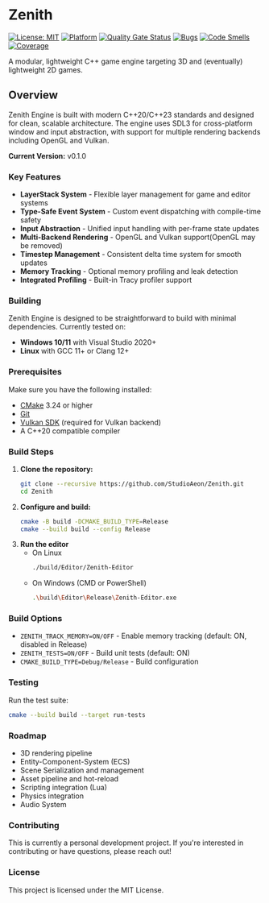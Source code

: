 # Zenith
[![License: MIT](https://img.shields.io/badge/License-MIT-yellow.svg)](https://opensource.org/licenses/MIT)
[![Platform](https://img.shields.io/badge/Platform-Windows%20%7C%20Linux-lightgrey.svg)]()
[![Quality Gate Status](https://sonarcloud.io/api/project_badges/measure?project=StudioAeon_Zenith&metric=alert_status)](https://sonarcloud.io/summary/new_code?id=StudioAeon_Zenith)
[![Bugs](https://sonarcloud.io/api/project_badges/measure?project=StudioAeon_Zenith&metric=bugs)](https://sonarcloud.io/summary/new_code?id=StudioAeon_Zenith)
[![Code Smells](https://sonarcloud.io/api/project_badges/measure?project=StudioAeon_Zenith&metric=code_smells)](https://sonarcloud.io/summary/new_code?id=StudioAeon_Zenith)
[![Coverage](https://sonarcloud.io/api/project_badges/measure?project=StudioAeon_Zenith&metric=coverage)](https://sonarcloud.io/summary/new_code?id=StudioAeon_Zenith)

A modular, lightweight C++ game engine targeting 3D and (eventually) lightweight 2D games.

## Overview
Zenith Engine is built with modern C++20/C++23 standards and designed for clean, scalable architecture. The engine uses SDL3 for cross-platform window and input abstraction, with support for multiple rendering backends including OpenGL and Vulkan.

**Current Version:** v0.1.0


### Key Features
- **LayerStack System** - Flexible layer management for game and editor systems
- **Type-Safe Event System** - Custom event dispatching with compile-time safety
- **Input Abstraction** - Unified input handling with per-frame state updates
- **Multi-Backend Rendering** - OpenGL and Vulkan support(OpenGL may be removed)
- **Timestep Management** - Consistent delta time system for smooth updates
- **Memory Tracking** - Optional memory profiling and leak detection
- **Integrated Profiling** - Built-in Tracy profiler support

### Building
Zenith Engine is designed to be straightforward to build with minimal dependencies. Currently tested on:
- **Windows 10/11** with Visual Studio 2020+
- **Linux** with GCC 11+ or Clang 12+

### Prerequisites
Make sure you have the following installed:
- [CMake](https://cmake.org/download/) 3.24 or higher
- [Git](https://git-scm.com/downloads)
- [Vulkan SDK](https://vulkan.lunarg.com/) (required for Vulkan backend)
- A C++20 compatible compiler

### Build Steps
1. **Clone the repository:**
	```bash
	git clone --recursive https://github.com/StudioAeon/Zenith.git
	cd Zenith
	```
2. **Configure and build:**
	```bash
	cmake -B build -DCMAKE_BUILD_TYPE=Release
	cmake --build build --config Release
	```
3. **Run the editor**
	- On Linux
		```bash
		./build/Editor/Zenith-Editor
		```
	- On Windows (CMD or PowerShell)
		```bash
		.\build\Editor\Release\Zenith-Editor.exe
		```

### Build Options
- ```ZENITH_TRACK_MEMORY=ON/OFF``` - Enable memory tracking (default: ON, disabled in Release)
- ```ZENITH_TESTS=ON/OFF``` - Build unit tests (default: ON)
- ```CMAKE_BUILD_TYPE=Debug/Release``` - Build configuration

### Testing
Run the test suite:
```bash
cmake --build build --target run-tests
```

### Roadmap
- 3D rendering pipeline
- Entity-Component-System (ECS)
- Scene Serialization and management
- Asset pipeline and hot-reload
- Scripting integration (Lua)
- Physics integration
- Audio System

### Contributing
This is currently a personal development project. If you're interested in contributing or have questions, please reach out!

### License
This project is licensed under the MIT License.
